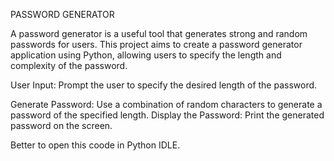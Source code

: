 PASSWORD GENERATOR

A password generator is a useful tool that generates strong and random passwords for users. 
This project aims to create a password generator application using Python, allowing users to specify the length and complexity of the password.

User Input: Prompt the user to specify the desired length of the password.

Generate Password: Use a combination of random characters to generate a password of the specified length.
Display the Password: Print the generated password on the screen.


Better to open this coode in Python IDLE.
